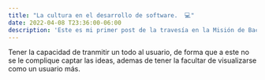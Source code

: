 ```yaml
---
title: "La cultura en el desarrollo de software.  💻"
date: 2022-04-08 T23:36:00-06:00
description: 'Este es mi primer post de la travesía en la Misión de Backend con Node JS de Launch X.'
---
```


Tener la capacidad de tranmitir un todo al usuario, de forma que a este no se le complique captar las ideas, ademas de tener la facultar de visualizarse como un usuario más. 
